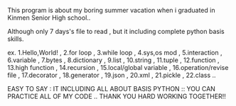 This program is about my boring summer vacation when i graduated in Kinmen Senior High school..

Although only 7 days's file to read , but it including complete python basis skills.

ex. 1.Hello,World! ,
    2.for loop , 
    3.while loop ,
    4.sys,os mod ,
    5.interaction , 
    6.variable , 
    7.bytes , 
    8.dictionary , 
    9.list , 
    10.string , 
    11.tuple , 
    12.function ,
    13.high function , 
    14.recursion , 
    15.local/global variable , 
    16.operation/revise file , 
    17.decorator , 
    18.generator , 
    19.json , 
    20.xml , 
    21.pickle , 
    22.class ..
    
EASY TO SAY : IT INCLUDING ALL ABOUT BASIS PYTHON :: YOU CAN PRACTICE ALL OF MY CODE .. THANK YOU  HARD WORKING TOGETHER!! 
